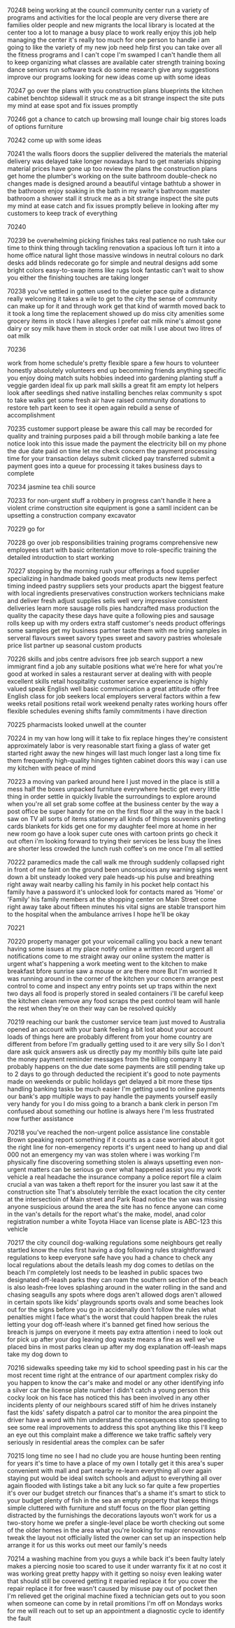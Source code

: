70248 
being working at the council 
community center 
run a variety of programs 
and activities 
for the local people 
are very diverse 
there are families 
older people
and new migrants
the local library 
is located at the center too
a lot to manage 
a busy place to work 
really enjoy this job 
help managing the center 
it's really too much for 
one person to handle
i am going to like 
the variety of my new job 
need help first 
you can take over 
all the fitness programs 
and I can't cope 
I'm swamped 
I can't handle them all
to keep organizing 
what classes are available 
cater 
strength training 
boxing 
dance 
seniors 
run 
software 
track 
do some research 
give any suggestions 
improve our programs
looking for new ideas 
come up with some ideas

70247
go over the plans with you 
construction plans
blueprints
the kitchen cabinet 
benchtop
sidewall
it struck me 
as a bit strange 
inspect the site 
puts my mind at ease 
spot and fix issues
promptly 



70246
got a chance 
to catch up
browsing 
mall 
lounge chair 
big stores
loads of options 
furniture 

70242
come up with some ideas 

70241
the walls
floors
doors
the supplier 
delivered the materials 
the material delivery 
was delayed 
take longer 
nowadays
hard to get materials 
shipping 
material prices 
have gone up too
review the plans 
the construction plans 
get home 
the plumber's working on 
the suite bathroom 
double-check 
no changes made 
is designed around 
a beautiful vintage bathtub 
a shower 
in the bathroom 
enjoy soaking in the bath 
in my swite's bathroom 
master bathroom 
a shower stall 
it struck me 
as a bit strange 
inspect the site 
puts my mind at ease 
catch and fix issues
promptly 
believe in 
looking after my customers
to keep track of everything 

70240



70239
be overwhelming 
picking finishes 
taks real patience
no rush
take our time 
to think thing through 
 tackling 
 renovation 
 a spacious loft 
 turn it into 
 a home office 
 natural light 
 those massive windows 
 in neutral colours 
 no dark desks 
 add blinds 
 redecorate 
 go for 
 simple and neutral designs 
 add some bright colors 
 easy-to-swap items
 like rugs 
 look fantastic 
 can't wait to show you either 
 the finishing touches 
 are taking longer 

70238
you've settled in
gotten used to 
the quieter pace 
quite a distance 
really welcoming 
it takes a wile 
to get to the city
the sense of community 
can make up for it 
and through work 
get that kind of warmth 
moved back to
it took a long time 
the replacement showed up 
do miss city amenities 
some grocery items 
in stock 
I have allergies 
I prefer oat milk 
mine's almost gone 
dairy or soy milk 
have them in stock 
order oat milk 
I use about 
two litres of oat milk 




70236

work from home 
schedule's pretty flexible
spare a few hours
to volunteer 
honestly 
absolutely 
volunteers
end up becomming friends
anything specific you enjoy doing
match 
suits
hobbies 
indeed into
gardening 
planting 
stuff
a veggie garden 
ideal
fix up 
park 
mall 
skills
a great fit 
am empty lot 
helpers
look after 
seedlings
shed 
native 
installing 
benches 
relax 
community 
s spot 
to take walks 
get some fresh air 
have raised 
community donations
to restore teh part 
keen to see it open again 
rebuild
a sense of accomplishment 

70235
customer support 
please be aware 
this call may be recorded 
for quality and training purposes 
paid a bill 
through mobile banking 
a late fee notice 
look into this issue 
made the payment 
the electricity bill 
on my phone 
the due date 
paid on time 
let me check 
concern 
the payment processing time 
for your transaction 
delays
submit 
clicked pay 
transferred 
submit a payment 
goes into a queue 
for processing 
it takes 
business days 
to complete 

70234
jasmine tea 
chili source 

70233
for non-urgent stuff 
a robbery in progress 
can't handle it here
a violent crime 
construction site equipment is gone 
a samll incident 
can be upsetting 
a construction company 
excavator 



70229
go for 


70228
go over 
job responsibilities 
training programs 
comprehensive 
new employees 
start with 
basic oritentation 
move to 
role-specific training 
the detailed introduction 
to start working 

70227
stopping by
the morning rush 
your offerings 
a food supplier 
specializing in 
handmade 
baked goods
meat products 
new items 
perfect timing indeed 
pastry suppliers
sets your products apart 
the biggest feature
with local ingredients 
preservatives 
construction workers 
technicians 
make and deliver fresh 
adjust supplies 
sells well 
very impressive 
consistent deliveries 
learn more 
sausage rolls
pies 
handcrafted 
mass production 
the quality 
the capacity 
these days
have quite a following
pies and sausage rolls
keep up with my orders 
extra staff 
customer's needs 
product offerings 
some samples 
get my business partner 
taste them with me 
bring samples 
in serveral flavours 
sweet 
savory types
sweet and savory pastries 
wholesale price list 
partner up 
seasonal custom products 


70226
skills and jobs centre 
advisors 
free job search support 
a new immigrant 
find a job 
any suitable positions 
what we're here for 
what you're good at 
worked in sales 
a restaurant server 
at dealing with with people 
excellent skills 
retail 
hospitality 
customer service experience 
is highly valued 
speak English well 
basic communication 
a great attitude 
offer 
free English class 
for job seekers 
local employers 
serveral factors 
within a few weeks 
retail positions 
retail work 
weekend penalty rates
working hours 
offer flexible schedules 
evening shifts 
family commitments 
i have direction 

70225
pharmacists 
looked unwell
at the counter 

70224
in my van 
how long will it take to fix 
replace 
hinges 
they're consistent 
approximately 
labor 
is very reasonable 
start fixing 
a glass of water 
get started right away
the new hinges 
will last much longer 
last a long time 
fix them frequently 
high-quality hinges 
tighten 
cabinet doors 
this way i can use my kitchen 
with peace of mind 

70223
a moving van 
parked around here 
I just moved in 
the place is still a mess 
half the boxes 
unpacked 
furniture everywhere 
hectic 
get every little thing in order 
settle in quickly 
livable 
the surroundings 
to explore around 
when you're all set 
grab some coffee 
at the business center 
by the way 
a post office 
be super handy for me 
on the first floor 
all the way in the back 
I saw on TV 
all sorts of items 
stationery 
all kinds of things 
souvenirs 
greeting cards 
blankets for kids 
get one for my daughter 
feel more at home 
in her new room 
go have a look 
super cute ones 
with cartoon prints 
go check it out often
i'm looking forward to 
trying their services 
be less busy 
the lines are shorter 
less crowded 
the lunch rush 
coffee's on me 
once I'm all settled

70222
paramedics 
made the call 
walk me through 
suddenly 
collapsed 
right in front of me 
faint on the ground 
been unconscious 
any warning signs 
went down 
a bit unsteady 
looked very pale 
heads-up 
his pulse and breathing 
right away 
wait nearby 
calling his family 
in his pocket 
help contact his family 
have a password
it's unlocked 
look for contacts 
mared as 'Home' or 'Family'
his family members 
at the shopping center 
on Main Street 
come right away 
take about fifteen minutes 
his vital signs 
are stable 
transport him 
to the hospital 
when the ambulance arrives 
I hope he'll be okay 


70221


70220
property manager
got your voicemail 
calling you back 
a new tenant 
having some issues at my place 
notify 
online 
a written record 
urgent 
all notifications 
come to me 
straight away 
our online system 
the matter is urgent 
what's happening 
a work meeting 
went to the kitchen 
to make breakfast 
bfore sunrise 
saw a mouse 
or are there more 
But I'm worried 
It was running around 
in the corner of the kitchen 
your concern 
arrange
pest control 
to come and inspect 
any entry points 
set up traps 
within the next two days 
all food is properly stored 
in sealed containers 
i'll be careful
keep the kitchen clean 
remove any food scraps 
the pest control team 
will hanle the rest 
when they're on their way
can be resolved quickly 

70219
reaching our bank
the customer service team 
just moved to Australia 
opened an account 
with your bank 
feeling a bit lost 
about your account 
loads of things here 
are probably different from 
your home country 
are different from before 
I'm gradually getting used to it 
are very silly 
So I don't dare ask 
quick answers 
ask us directly 
pay my monthly bills 
quite late 
paid the money 
payment reminder messages 
from the billing company 
It probably happens 
on the due date 
some payments are still pending 
take up to 2 days
to go through 
deducted 
the recipient 
it's good to note 
payments made on weekends 
or public holidays 
get delayed a bit more 
these tips 
handling banking tasks 
be much easier 
I'm getting used to 
online payments
our bank's app 
multiple ways to pay 
handle the payments yourself easily 
very handy for you 
I do miss 
going to a branch 
a bank clerk 
in person 
I'm confused about something 
our hotline is always here 
I'm less frustrated now 
further assistance 

70218
you've reached 
the non-urgent 
police assistance line 
constable Brown speaking 
report something 
if it counts as a case 
worried about it 
got the right line 
for non-emergency reports 
it's urgent 
need to hang up 
and dial 000
not an emergency 
my van was stolen 
where i was working 
I'm physically fine 
discovering something stolen 
is always upsetting
even non-urgent matters 
can be serious 
go over what happened 
assist you 
my work vehicle 
a real headache 
the insurance company 
a police report 
file a claim 
crucial 
a van was taken
a theft report 
for the insurer
you last saw it 
at the construction site 
That's absolutely terrible 
the exact location 
the city center 
at the intersectioin of 
Main street and Park Road
notice the van was missing 
anyone suspicious 
around the area 
the site has no fence 
anyone can come in 
the van's details for the report 
what's the make, model, anad color 
registration number 
a white Toyota Hiace van 
license plate is ABC-123
this vehicle 


70217
the city council 
dog-walking regulations
some neighbours 
get really startled 
know the rules first 
having a dog 
following rules 
straightforward regulations
to keep everyone safe 
have you had a chance 
to check any local regulations
about the details 
leash my dog 
comes to detilas 
on the beach 
I'm completely lost 
needs to be leashed 
in public spaces 
two designated off-leash parks 
they can roam 
the southern section 
of the beach 
is also leash-free
loves splashing around
in the water 
rolling in the sand 
and chasing seagulls 
any spots where dogs aren't allowed
dogs aren't allowed 
in certain spots 
like kids' playgrounds
sports ovals 
and some beaches 
look out for the signs 
before you go in 
accidenally 
don't follow the rules 
what penalties might I face 
what's the worst that could happen 
break the rules 
letting your dog off-leash 
where it's banned 
get fined 
how serious the breach is 
jumps on everyone it meets
pay extra attention 
i need to look out for 
pick up after your dog 
leaving dog waste 
means a fine as well
we've placed bins in most parks 
clean up after my dog 
explanation
off-leash maps 
take my dog down to 


70216
sidewalks
speeding
take my kid to school
speeding past 
in his car 
the most recent time 
right at the entrance 
of our apartment complex 
risky 
do you happen to know 
the car's make and model 
or any other identifying info
a silver car 
the license plate number 
I didn't catch 
a young person 
this cocky look 
on his face 
has noticed this 
has been involved in 
any other incidents
plenty of our neighbours 
scared stiff of him 
he drives instanely fast 
the kids' safety 
dispatch 
a patrol car 
to monitor the area
pinpoint the driver 
have a word with him 
understand the consequences 
stop speeding 
to see some real improvements
to address this 
spot anything like this 
I'll keep an eye out 
this complaint 
make a difference 
we take traffic saftely 
very seriously 
in residential areas 
the complex can be safer 


70215
long time no see 
I had no clude 
you are house hunting 
been renting for years
it's time to 
have a place of my own 
I totally get it 
this area's super convenient 
with mall and part nearby 
re-learn everything all over again 
staying put would be ideal 
switch schools 
and adjust to everything all over again 
flooded with listings 
take a bit 
any luck so far 
quite a few properties 
it's over our budget 
stretch our finances 
that's a shame 
it's smart to 
stick to your budget 
plenty of fish in the sea 
an empty property 
that keeps things simple 
cluttered with 
furniture and stuff 
focus on the floor plan 
getting distracted by 
the furnishings 
the decorations
layouts
won't work for us 
a two-story home 
we prefer 
a single-level place 
be worth 
checking out 
some of the older homes 
in the area 
what you're looking for 
major renovations
tweak the layout 
not officially listed 
the owner 
can set up an inspection 
help arrange it for us 
this works out 
meet our family's needs 

70214
a washing machine 
from you guys 
a while back 
it's been faulty lately 
makes a piercing nosie 
too scared to use it 
under warranty 
fix it at no cost 
it was working great 
pretty happy with it 
getting so noisy 
even leaking water 
that should still be covered 
getting it reparied 
replace it for you 
cover the repair 
replace it for free 
wasn't caused by misuse 
pay out of pocket 
then I'm relieved 
get the original machine fixed 
a technician 
gets out to you soon 
when someone can come by 
in retail promitions
I'm off on Mondays
works for me 
will reach out 
to set up an appointment 
a diagnostic cycle 
to identify the fault 












